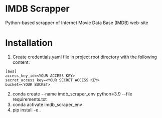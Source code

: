 # IMDB Scrapper
Python-based scrapper of Internet Movie Data Base (IMDB) web-site

# Installation

1. Create credentials.yaml file in project root directory with the following content:

```
[aws]
access_key_id=<YOUR ACCESS KEY>
secret_access_key=<YOUR SECRET ACCESS KEY>
bucket=<YOUR BUCKET>
```
2. conda create --name imdb_scraper_env python=3.9 --file requirements.txt
3. conda activate imdb_scraper_env
4. pip install -e .
